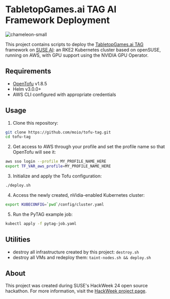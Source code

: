 # TabletopGames.ai TAG AI Framework Deployment

![chameleon-small](https://github.com/user-attachments/assets/793b6e36-a0d7-44ba-91ec-0c9aaa033d96)


This project contains scripts to deploy the [TabletopGames.ai TAG](https://tabletopgames.ai/) framework on [SUSE AI](https://www.suse.com/products/ai/): an RKE2 Kubernetes cluster based on openSUSE, running on AWS, with GPU support using the NVIDIA GPU Operator.

## Requirements

- [OpenTofu](https://opentofu.org/) v1.8.5
- Helm v3.0.0+
- AWS CLI configured with appropriate credentials

## Usage

1. Clone this repository:
```sh
git clone https://github.com/moio/tofu-tag.git
cd tofu-tag
```

2. Get access to AWS through your profile and set the profile name so that OpenTofu will see it:
```sh
aws sso login --profile MY_PROFILE_NAME_HERE
export TF_VAR_aws_profile=MY_PROFILE_NAME_HERE
```

3. Initialize and apply the Tofu configuration:
```sh
./deploy.sh
```

4. Access the newly created, nVidia-enabled Kubernetes cluster:
```sh
export KUBECONFIG=`pwd`/config/cluster.yaml
```

5. Run the PyTAG example job:
```sh
kubectl apply -f pytag-job.yaml
```

## Utilities

- destroy all infrastructure created by this project: `destroy.sh`
- destroy all VMs and redeploy them: `taint-nodes.sh && deploy.sh`

## About
This project was created during SUSE's HackWeek 24 open source hackathon. For more information, visit the [HackWeek project page](https://hackweek.opensuse.org/24/projects/suse-ai-meets-the-game-board).
